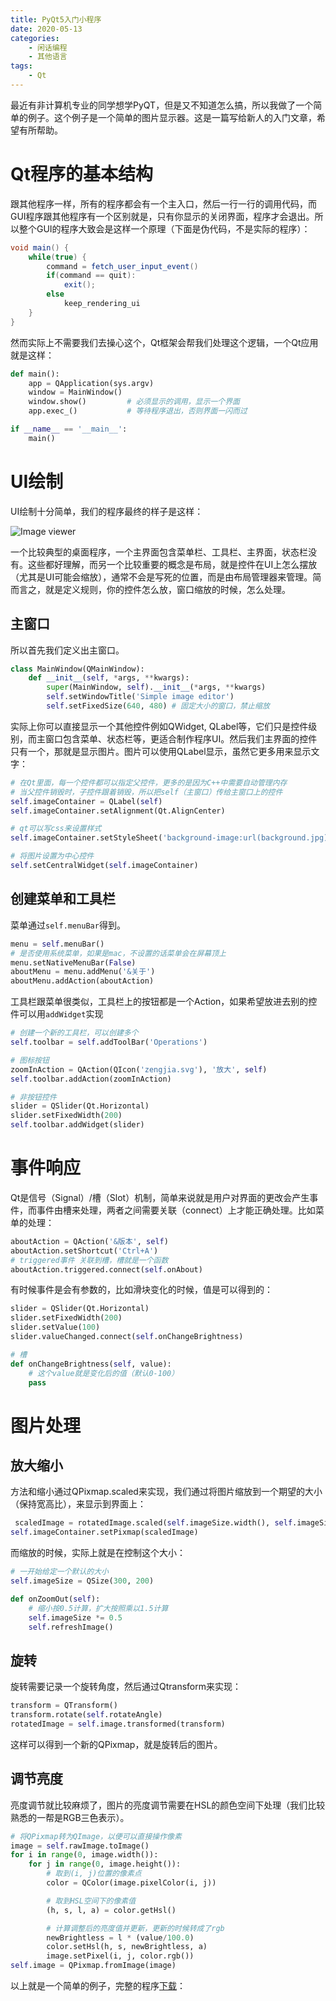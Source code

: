 ```yaml
---
title: PyQt5入门小程序
date: 2020-05-13
categories:  
    - 闲话编程
    - 其他语言
tags:
    - Qt
---
```

最近有非计算机专业的同学想学PyQT，但是又不知道怎么搞，所以我做了一个简单的例子。这个例子是一个简单的图片显示器。这是一篇写给新人的入门文章，希望有所帮助。

<!-- more -->

# Qt程序的基本结构
跟其他程序一样，所有的程序都会有一个主入口，然后一行一行的调用代码，而GUI程序跟其他程序有一个区别就是，只有你显示的关闭界面，程序才会退出。所以整个GUI的程序大致会是这样一个原理（下面是伪代码，不是实际的程序）：

```java
void main() {
    while(true) {
        command = fetch_user_input_event()
        if(command == quit):
            exit();
        else
            keep_rendering_ui
    }
}
```
然而实际上不需要我们去操心这个，Qt框架会帮我们处理这个逻辑，一个Qt应用就是这样：

```python
def main():
    app = QApplication(sys.argv)
    window = MainWindow()
    window.show()         # 必须显示的调用，显示一个界面
    app.exec_()           # 等待程序退出，否则界面一闪而过

if __name__ == '__main__':
    main()
```

# UI绘制
UI绘制十分简单，我们的程序最终的样子是这样：

![Image viewer](/images/PyQt_image_viewer.png)

一个比较典型的桌面程序，一个主界面包含菜单栏、工具栏、主界面，状态栏没有。这些都好理解，而另一个比较重要的概念是布局，就是控件在UI上怎么摆放（尤其是UI可能会缩放），通常不会是写死的位置，而是由布局管理器来管理。简而言之，就是定义规则，你的控件怎么放，窗口缩放的时候，怎么处理。

## 主窗口
所以首先我们定义出主窗口。

```python
class MainWindow(QMainWindow):
    def __init__(self, *args, **kwargs):
        super(MainWindow, self).__init__(*args, **kwargs)
        self.setWindowTitle('Simple image editor')
        self.setFixedSize(640, 480) # 固定大小的窗口，禁止缩放
```

实际上你可以直接显示一个其他控件例如QWidget, QLabel等，它们只是控件级别，而主窗口包含菜单、状态栏等，更适合制作程序UI。然后我们主界面的控件只有一个，那就是显示图片。图片可以使用QLabel显示，虽然它更多用来显示文字：

```python
# 在Qt里面，每一个控件都可以指定父控件，更多的是因为C++中需要自动管理内存
# 当父控件销毁时，子控件跟着销毁，所以把self（主窗口）传给主窗口上的控件
self.imageContainer = QLabel(self)
self.imageContainer.setAlignment(Qt.AlignCenter)

# qt可以写css来设置样式
self.imageContainer.setStyleSheet('background-image:url(background.jpg);')

# 将图片设置为中心控件
self.setCentralWidget(self.imageContainer)
```
## 创建菜单和工具栏
菜单通过`self.menuBar`得到。

```python
menu = self.menuBar()
# 是否使用系统菜单，如果是mac，不设置的话菜单会在屏幕顶上
menu.setNativeMenuBar(False)
aboutMenu = menu.addMenu('&关于')
aboutMenu.addAction(aboutAction) 
```

工具栏跟菜单很类似，工具栏上的按钮都是一个Action，如果希望放进去别的控件可以用`addWidget`实现

```python
# 创建一个新的工具栏，可以创建多个
self.toolbar = self.addToolBar('Operations')

# 图标按钮
zoomInAction = QAction(QIcon('zengjia.svg'), '放大', self)
self.toolbar.addAction(zoomInAction)

# 非按钮控件
slider = QSlider(Qt.Horizontal)
slider.setFixedWidth(200)
self.toolbar.addWidget(slider)
```

# 事件响应
Qt是信号（Signal）/槽（Slot）机制，简单来说就是用户对界面的更改会产生事件，而事件由槽来处理，两者之间需要关联（connect）上才能正确处理。比如菜单的处理：

```python
aboutAction = QAction('&版本', self)
aboutAction.setShortcut('Ctrl+A')
# triggered事件 关联到槽，槽就是一个函数
aboutAction.triggered.connect(self.onAbout)
```

有时候事件是会有参数的，比如滑块变化的时候，值是可以得到的：

```python
slider = QSlider(Qt.Horizontal)
slider.setFixedWidth(200)
slider.setValue(100)
slider.valueChanged.connect(self.onChangeBrightness)

# 槽
def onChangeBrightness(self, value):
    # 这个value就是变化后的值（默认0-100）
    pass
```

# 图片处理

## 放大缩小

方法和缩小通过QPixmap.scaled来实现，我们通过将图片缩放到一个期望的大小（保持宽高比），来显示到界面上：

```python
 scaledImage = rotatedImage.scaled(self.imageSize.width(), self.imageSize.height(), Qt.KeepAspectRatio, Qt.SmoothTransformation)
self.imageContainer.setPixmap(scaledImage)
```
而缩放的时候，实际上就是在控制这个大小：

```python
# 一开始给定一个默认的大小
self.imageSize = QSize(300, 200)

def onZoomOut(self):
    # 缩小按0.5计算，扩大按照乘以1.5计算
    self.imageSize *= 0.5
    self.refreshImage()
```

## 旋转
旋转需要记录一个旋转角度，然后通过Qtransform来实现：

```python
transform = QTransform()
transform.rotate(self.rotateAngle)
rotatedImage = self.image.transformed(transform)
```
这样可以得到一个新的QPixmap，就是旋转后的图片。

## 调节亮度
亮度调节就比较麻烦了，图片的亮度调节需要在HSL的颜色空间下处理（我们比较熟悉的一帮是RGB三色表示）。

```python
# 将QPixmap转为QImage，以便可以直接操作像素
image = self.rawImage.toImage()
for i in range(0, image.width()):
    for j in range(0, image.height()):
        # 取到(i, j)位置的像素点
        color = QColor(image.pixelColor(i, j))

        # 取到HSL空间下的像素值
        (h, s, l, a) = color.getHsl()

        # 计算调整后的亮度值并更新，更新的时候转成了rgb
        newBrightless = l * (value/100.0)
        color.setHsl(h, s, newBrightless, a)
        image.setPixel(i, j, color.rgb())
self.image = QPixmap.fromImage(image)

```

以上就是一个简单的例子，完整的程序[下载](/images/ImageEditor.zip)：